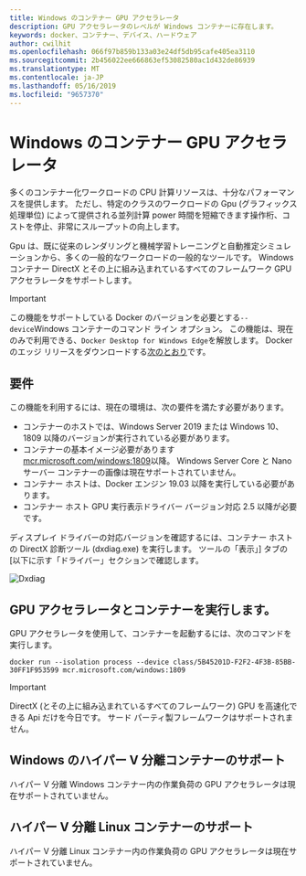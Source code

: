 ```yaml
---
title: Windows のコンテナー GPU アクセラレータ
description: GPU アクセラレータのレベルが Windows コンテナーに存在します。
keywords: docker、コンテナー、デバイス、ハードウェア
author: cwilhit
ms.openlocfilehash: 066f97b859b133a03e24df5db95cafe405ea3110
ms.sourcegitcommit: 2b456022ee666863ef53082580ac1d432de86939
ms.translationtype: MT
ms.contentlocale: ja-JP
ms.lasthandoff: 05/16/2019
ms.locfileid: "9657370"
---
```

# <a name="gpu-acceleration-in-windows-containers"></a>Windows のコンテナー GPU アクセラレータ

多くのコンテナー化ワークロードの CPU 計算リソースは、十分なパフォーマンスを提供します。 ただし、特定のクラスのワークロードの Gpu (グラフィックス処理単位) によって提供される並列計算 power 時間を短縮できます操作桁、コストを停止、非常にスループットの向上します。

Gpu は、既に従来のレンダリングと機械学習トレーニングと自動推定シミュレーションから、多くの一般的なワークロードの一般的なツールです。 Windows コンテナー DirectX とその上に組み込まれているすべてのフレームワーク GPU アクセラレータをサポートします。

> [!IMPORTANT]
> この機能をサポートしている Docker のバージョンを必要とする`--device`Windows コンテナーのコマンド ライン オプション。 この機能は、現在のみで利用できる、`Docker Desktop for Windows Edge`を解放します。 Docker のエッジ リリースをダウンロードする[次のとおり](https://docs.docker.com/docker-for-windows/edge-release-notes/)です。

## <a name="requirements"></a>要件

この機能を利用するには、現在の環境は、次の要件を満たす必要があります。

- コンテナーのホストでは、Windows Server 2019 または Windows 10、1809 以降のバージョンが実行されている必要があります。
- コンテナーの基本イメージ必要があります[mcr.microsoft.com/windows:1809](https://hub.docker.com/_/microsoft-windowsfamily-windows)以降。 Windows Server Core と Nano サーバー コンテナーの画像は現在サポートされていません。
- コンテナー ホストは、Docker エンジン 19.03 以降を実行している必要があります。
- コンテナー ホスト GPU 実行表示ドライバー バージョン対応 2.5 以降が必要です。

ディスプレイ ドライバーの対応バージョンを確認するには、コンテナー ホストの DirectX 診断ツール (dxdiag.exe) を実行します。 ツールの「表示」] タブの [以下に示す「ドライバー」セクションで確認します。

![Dxdiag](media/dxdiag.png)

## <a name="run-a-container-with-gpu-acceleration"></a>GPU アクセラレータとコンテナーを実行します。

GPU アクセラレータを使用して、コンテナーを起動するには、次のコマンドを実行します。

```shell
docker run --isolation process --device class/5B45201D-F2F2-4F3B-85BB-30FF1F953599 mcr.microsoft.com/windows:1809
```

> [!IMPORTANT]
> DirectX (とその上に組み込まれているすべてのフレームワーク) GPU を高速化できる Api だけを今日です。 サード パーティ製フレームワークはサポートされません。

## <a name="hyper-v-isolated-windows-container-support"></a>Windows のハイパー V 分離コンテナーのサポート

ハイパー V 分離 Windows コンテナー内の作業負荷の GPU アクセラレータは現在サポートされていません。

## <a name="hyper-v-isolated-linux-container-support"></a>ハイパー V 分離 Linux コンテナーのサポート

ハイパー V 分離 Linux コンテナー内の作業負荷の GPU アクセラレータは現在サポートされていません。
